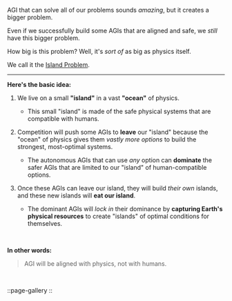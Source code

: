 AGI that can solve all of our problems sounds *amazing*, but it creates a bigger problem.

Even if we successfully build some AGIs that are aligned and safe, we *still* have this bigger problem.

How big is this problem? Well, it's *sort of* as big as physics itself.

We call it the [Island Problem](/island-problem).

---

**Here's the basic idea:**

1. We live on a small **"island"** in a vast **"ocean"** of physics. 

    - This small "island" is made of the safe physical systems that are compatible with humans.

2. Competition will push some AGIs to **leave** our "island" because the "ocean" of physics gives them *vastly more options* to build the strongest, most-optimal systems. 

	- The autonomous AGIs that can use *any* option can **dominate** the safer AGIs that are limited to our "island" of human-compatible options.

3. Once these AGIs can leave our island, they will build *their own* islands, and these new islands will **eat our island**.

    - The dominant AGIs will *lock in* their dominance by **capturing Earth's physical resources** to create "islands" of optimal conditions for themselves.


&nbsp;


**In other words:**

> AGI will be aligned with physics, not with humans.


&nbsp;


::page-gallery
::


